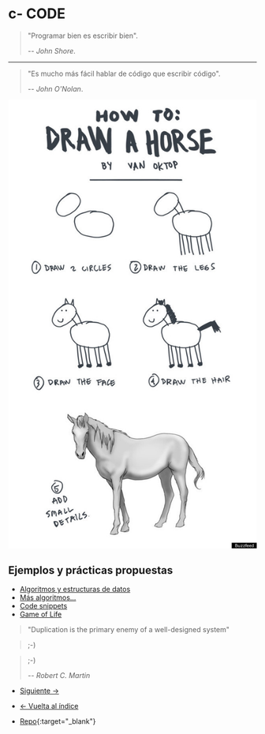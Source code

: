 # c- CODE

> "Programar bien es escribir bien".
>
> -- _John Shore_.

---

> "Es mucho más fácil hablar de código que escribir código".
>
> -- _John O'Nolan_.

![How to Draw a Horse](./draw_horse.jpg)

## Ejemplos y prácticas propuestas

- [Algoritmos y estructuras de datos](https://github.com/trekhleb/javascript-algorithms)
- [Más algoritmos...](https://github.com/mgechev/javascript-algorithms)
- [Code snippets](https://30secondsofcode.org/)
- [Game of Life](https://editor.p5js.org/p5/sketches/B1Yl4eJQOm)

> "Duplication is the primary enemy of a well-designed system"

> ;-)

> ;-)
>
> -- _Robert C. Martin_

- [Siguiente ->](./d-end.md)

- [<- Vuelta al índice ](./)

- [Repo](https://github.com/AcademiaBinaria/CleanCode){:target="\_blank"}
